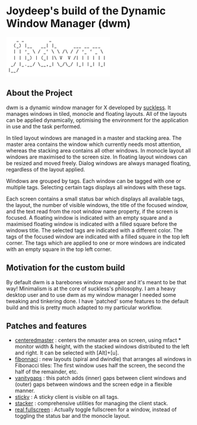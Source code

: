 
# Joydeep's build of the Dynamic Window Manager (dwm)

![jbdwm](https://github.com/championquizzer/dwm/blob/master/jbdwm.png)

## **About the Project**

dwm is a dynamic window manager for X developed by [suckless](https://www.suckless.org). It manages windows in tiled, monocle and floating layouts. All of the layouts can be applied dynamically, optimising the environment for the application in use and the task performed.

In tiled layout windows are managed in a master and stacking area. The master area contains the window which currently needs most attention, whereas the stacking area contains all other windows. In monocle layout all windows are maximised to the screen size. In floating layout windows can be resized and moved freely. Dialog windows are always managed floating, regardless of the layout applied.

Windows are grouped by tags. Each window can be tagged with one or multiple tags. Selecting certain tags displays all windows with these tags.

Each screen contains a small status bar which displays all available tags, the layout, the number of visible windows, the title of the focused window, and the text read from the root window name property, if the screen is focused. A floating window is indicated with an empty square and a maximised floating window is indicated with a filled square before the windows title. The selected tags are indicated with a different color. The tags of the focused window are indicated with a filled square in the top left corner. The tags which are applied to one or more windows are indicated with an empty square in the top left corner.

## **Motivation for the custom build**

By default dwm is a barebones window manager and it's meant to be that way! Minimalism is at the core of suckless's philosophy.
I am a heavy desktop user and to use dwm as my window manager I needed some tweaking and tinkering done. I have 'patched' some features to the default build and this is pretty much adapted to my particular workflow.

## **Patches and features**

- [centeredmaster](https://dwm.suckless.org/patches/centeresmaster/) : centers the nmaster area on screen, using mfact * monitor width & height, with the stacked windows distributed to the left and right. It can be selected with [Alt]+[u].
- [fibonnaci](https://dwm.suckless.org/patches/fibonacci/) : new layouts (spiral and dwindle) that arranges all windows in Fibonacci tiles: The first window uses half the screen, the second the half of the remainder, etc. 
- [vanitygaps](https://dwm.suckless.org/patches/vanitygaps/) : this patch adds (inner) gaps between client windows and (outer) gaps between windows and the screen edge in a flexible manner. 
- [sticky](https://dwm.suckless.org/patches/sticky/) : A sticky client is visible on all tags.
- [stacker](https://dwm.suckless.org/patches/stacker/) : comprehensive utilities for managing the client stack.
- [real fullscreen](https://dwm.suckless.org/patches/actualfullscreen/) : Actually toggle fullscreen for a window, instead of toggling the status bar and the monocle layout.
